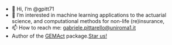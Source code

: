 - 👋 Hi, I’m @gpitt71
- 👀 I’m interested in machine learning applications to the actuarial science, and computational methods for non-life (re)insurance,
- 📫 How to reach me: gabriele.pittarello@uniroma1.it
- Author of the [GEMAct](https://gem-analytics.github.io/gemact/) package.[Star us!](https://github.com/GEM-analytics/gemact-code) 
